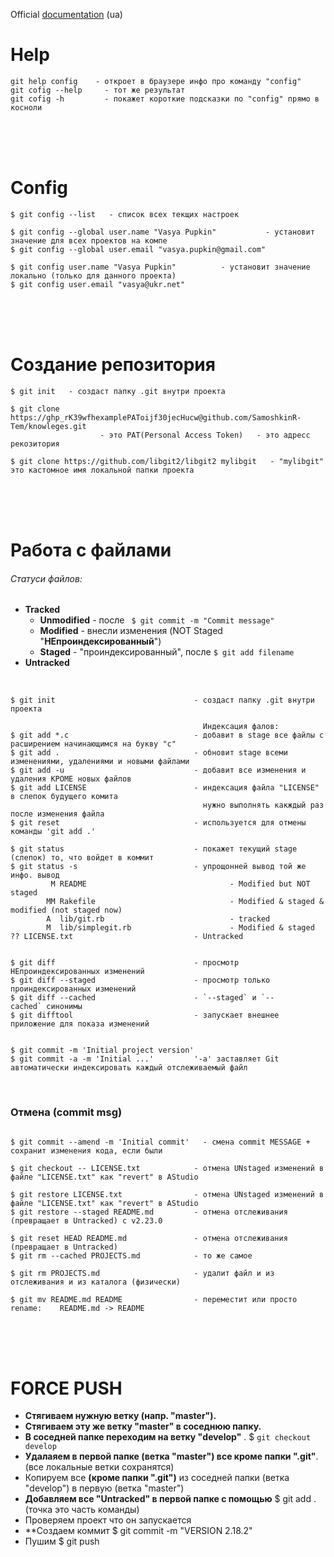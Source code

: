 Official [documentation](https://git-scm.com/book/uk/v2) (ua)

# Help

```console
git help config    - откроет в браузере инфо про команду "config"
git cofig --help     - тот же результат
git cofig -h         - покажет короткие подсказки по "config" прямо в косноли 
```
<br/>
<br/>
<br/>

# Config

```console
$ git config --list   - список всех текщих настроек

$ git config --global user.name "Vasya Pupkin"           - установит значение для всех проектов на компе
$ git config --global user.email "vasya.pupkin@gmail.com"
```

```console
$ git config user.name "Vasya Pupkin"          - установит значение локально (только для данного проекта)
$ git config user.email "vasya@ukr.net"
```
<br/>
<br/>
<br/>

# Создание репозитория

```console
$ git init   - создаст папку .git внутри проекта
```

```console
$ git clone https://ghp_rK39wfhexamplePAToijf30jecHucw@github.com/SamoshkinR-Tem/knowleges.git
	                - это PAT(Personal Access Token)   - это адресс рекозитория

$ git clone https://github.com/libgit2/libgit2 mylibgit   - "mylibgit" это кастомное имя локальной папки проекта
```
<br/>
<br/>
<br/>

# Работа с файлами

###### Статуси файлов:
- **Tracked**
	- **Unmodified**  - после ``` $ git commit -m "Commit message"```
	- **Modified**      - внесли изменения (NOT Staged "**НЕпроиндексированный**")
	- **Staged**         - "проиндексированный", после ``` $ git add filename ```
- **Untracked**

<br/>

```console
$ git init                               - создаст папку .git внутри проекта

										   Индексация фалов:
$ git add *.c                            - добавит в stage все файлы с расширением начинающимся на букву "с"
$ git add .                              - обновит stage всеми изменениями, удалениями и новыми файлами
$ git add -u                             - добавит все изменения и удаления КРОМЕ новых файлов
$ git add LICENSE                        - индексация файла "LICENSE" в слепок будущего комита 
										   нужно выполнять какждый раз после изменения файла
$ git reset                              - используется для отмены команды 'git add .'

$ git status                             - покажет текущий stage (слепок) то, что войдет в коммит
$ git status -s                          - упрощонней вывод той же инфо. вывод
         M README                                - Modified but NOT staged
        MM Rakefile                              - Modified & staged & modified (not staged now)
        A  lib/git.rb                            - tracked
        M  lib/simplegit.rb                      - Modified & staged
?? LICENSE.txt                           - Untracked 


$ git diff                               - просмотр НЕпроиндексированных изменений
$ git diff --staged                      - просмотр только проиндексированных изменений
$ git diff --cached                      - `--staged` и `--cached` синонимы
$ git difftool                           - запускает внешнее приложение для показа изменений


$ git commit -m 'Initial project version'   
$ git commit -a -m 'Initial ...'         '-a' заставляет Git автоматически индексировать каждый отслеживаемый файл
```

<br/>

### Отмена (commit msg)

```console

$ git commit --amend -m 'Initial commit'   - смена commit MESSAGE + сохранит изменения кода, если были

$ git checkout -- LICENSE.txt            - отмена UNstaged изменений в файле "LICENSE.txt" как "revert" в AStudio

$ git restore LICENSE.txt                - отмена UNstaged изменений в файле "LICENSE.txt" как "revert" в AStudio
$ git restore --staged README.md         - отмена отслеживания (превращает в Untracked) с v2.23.0

$ git reset HEAD README.md               - отмена отслеживания (превращает в Untracked)
$ git rm --cached PROJECTS.md            - то же самое

$ git rm PROJECTS.md                     - удалит файл и из отслеживания и из каталога (физически)

$ git mv README.md README                - переместит или просто rename:    README.md -> README
```

<br/>
<br/>
<br/>

# FORCE PUSH

- **Стягиваем нужную ветку (напр. "master").**
- **Стягиваем эту же ветку "master" в соседнюю папку.**
- **В соседней папке переходим на ветку "develop"** .
	$  `git checkout develop`
- **Удалаяем в первой папке (ветка "master") все кроме папки ".git"**. (все локальные ветки сохранятся)
- Копируем все **(кроме папки ".git")** из соседней папки (ветка "develop") в первую (ветка "master")
- **Добавляем все "Untracked" в первой папке с помощью** 
	$ git add .              (точка  это часть команды)
- Проверяем проект что он запускается
- **Создаем коммит
	$ git commit -m "VERSION 2.18.2" 
- Пушим
	$ git push 
